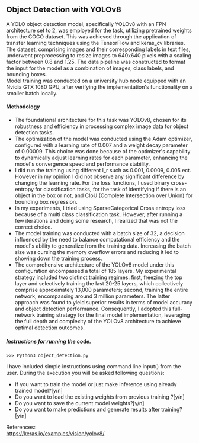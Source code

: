## Object Detection with YOLOv8
A YOLO object detection model, specifically YOLOv8 with an FPN architecture set to 2, was employed for the task, utilizing pretrained weights from the COCO dataset.
This was achieved through the application of transfer learning techniques using the TensorFlow and keras_cv libraries.<br>
The dataset, comprising images and their corresponding labels in text files, underwent preprocessing to resize images to 640x640 pixels with a scaling factor between 0.8 and 1.25. The data pipeline was constructed to format the input for the model as a combination of images, class labels, and bounding boxes.<br>
Model training was conducted on a university hub node equipped with an Nvidia GTX 1080 GPU, after verifying the implementation's functionality on a smaller batch locally.<br>
#### Methodology 
* The foundational architecture for this task was YOLOv8, chosen for its robustness and efficiency in processing complex image data for object detection tasks.<br>
* The optimization of the model was conducted using the Adam optimizer, configured with a learning rate of 0.007 and a weight decay parameter of 0.00009. This choice was done because of the optimizer's capability to dynamically adjust learning rates for each parameter, enhancing the model's convergence speed and performance stability.<br>
* I did run the training using different l_r such as 0.001, 0.0009, 0.005 ect. However in my opinion I did not observe any significant difference by changing the learning rate.
For the loss functions, I used binary cross-entropy for classification tasks, for the task of identifying if there is an object in the box or not, and CIoU (Complete Intersection over Union) for bounding box regression.<br>
* In my experiments, I tried using SparseCategorical Cross entropy loss because of a multi class classification task. However, after running a few iterations and doing some research, I realized that was not the correct choice.<br>
* The model training was conducted with a batch size of 32, a decision influenced by the need to balance computational efficiency and the model's ability to generalize from the training data. Increasing the batch size was cursing the memory overflow errors and reducing it led to showing down the training process.<br>
* The comprehensive architecture of the YOLOv8 model under this configuration encompassed a total of 185 layers.
My experimental strategy included two distinct training regimes: first, freezing the top layer and selectively training the last 20-25 layers, which collectively comprise approximately 13,000 parameters; second, training the entire network, encompassing around 3 million parameters. The latter approach was found to yield superior results in terms of model accuracy and object detection performance. Consequently, I adopted this full-network training strategy for the final model implementation, leveraging the full depth and complexity of the YOLOv8 architecture to achieve optimal detection outcomes.

##### Instructions for running the code.
```
>>> Python3 object_detection.py
```
I have included simple instructions using command line input() from the user. During the execution you will be asked following questions:<br>
* If you want to train the model or just make inference using already trained model?[y/n]
* Do you want to load the existing weights from previous training ?[y/n]
* Do you want to save the current model weights?[y/n]
* Do you want to make predictions and generate results after training?[y/n]<br>

References:<br>
https://keras.io/examples/vision/yolov8/

